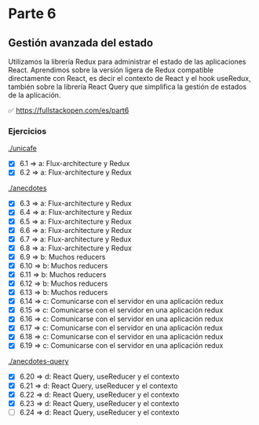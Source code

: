 # Parte 6

## Gestión avanzada del estado

Utilizamos la librería Redux para administrar el estado de las aplicaciones React. Aprendimos sobre la versión ligera de Redux compatible directamente con React, es decir el contexto de React y el hook useRedux, también sobre la librería React Query que simplifica la gestión de estados de la aplicación.

✅ https://fullstackopen.com/es/part6

### Ejercicios

[./unicafe](https://github.com/ignacioFernandezJeansalle/fullstackopen-part6-redux-and-query/tree/main/unicafe)

- [x] 6.1 => a: Flux-architecture y Redux
- [x] 6.2 => a: Flux-architecture y Redux

[./anecdotes](https://github.com/ignacioFernandezJeansalle/fullstackopen-part6-redux-and-query/tree/main/anecdotes)

- [x] 6.3 => a: Flux-architecture y Redux
- [x] 6.4 => a: Flux-architecture y Redux
- [x] 6.5 => a: Flux-architecture y Redux
- [x] 6.6 => a: Flux-architecture y Redux
- [x] 6.7 => a: Flux-architecture y Redux
- [x] 6.8 => a: Flux-architecture y Redux
- [x] 6.9 => b: Muchos reducers
- [x] 6.10 => b: Muchos reducers
- [x] 6.11 => b: Muchos reducers
- [x] 6.12 => b: Muchos reducers
- [x] 6.13 => b: Muchos reducers
- [x] 6.14 => c: Comunicarse con el servidor en una aplicación redux
- [x] 6.15 => c: Comunicarse con el servidor en una aplicación redux
- [x] 6.16 => c: Comunicarse con el servidor en una aplicación redux
- [x] 6.17 => c: Comunicarse con el servidor en una aplicación redux
- [x] 6.18 => c: Comunicarse con el servidor en una aplicación redux
- [x] 6.19 => c: Comunicarse con el servidor en una aplicación redux

[./anecdotes-query](https://github.com/ignacioFernandezJeansalle/fullstackopen-part6-redux-and-query/tree/main/anecdotes-query)

- [x] 6.20 => d: React Query, useReducer y el contexto
- [x] 6.21 => d: React Query, useReducer y el contexto
- [x] 6.22 => d: React Query, useReducer y el contexto
- [x] 6.23 => d: React Query, useReducer y el contexto
- [ ] 6.24 => d: React Query, useReducer y el contexto

